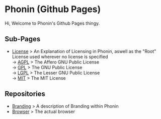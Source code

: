 # Phonin (Github Pages)

Hi, Welcome to Phonin's Github Pages thingy.

## Sub-Pages

- [License](https://phonin.github.io/license/) > An Explanation of Licensing in Phonin, aswell as the "Root" License used wherever no license is specified<br/>
  -> [AGPL](https://phonin.github.io/license/AGPL/) > The Affero GNU Public License<br/>
  -> [GPL](https://phonin.github.io/license/GPL/) > The GNU Public License<br/>
  -> [LGPL](https://phonin.github.io/license/LGPL/) > The Lesser GNU Public License<br/>
  -> [MIT](https://phonin.github.io/license/MIT/) > The MIT License<br/>

## Repositories

- [Branding](https://phonin.github.io/branding/) > A description of Branding within Phonin
- [Browser](https://phonin.github.io/browser/) > The actual browser
